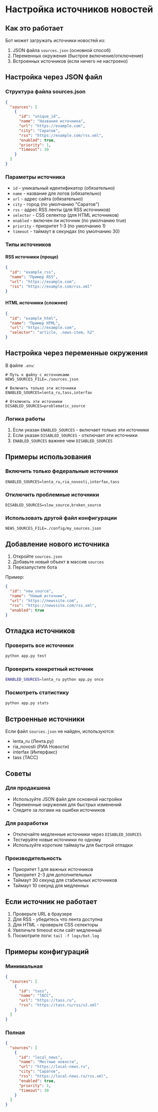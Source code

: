 # Настройка источников новостей

## Как это работает

Бот может загружать источники новостей из:
1. JSON файла `sources.json` (основной способ)
2. Переменных окружения (быстрое включение/отключение)
3. Встроенных источников (если ничего не настроено)

## Настройка через JSON файл

### Структура файла sources.json

```json
{
  "sources": [
    {
      "id": "unique_id",
      "name": "Название источника",
      "url": "https://example.com",
      "city": "Саратов",
      "rss": "https://example.com/rss.xml",
      "enabled": true,
      "priority": 1,
      "timeout": 30
    }
  ]
}
```

### Параметры источника

- `id` - уникальный идентификатор (обязательно)
- `name` - название для логов (обязательно)
- `url` - адрес сайта (обязательно)
- `city` - город (по умолчанию "Саратов")
- `rss` - адрес RSS ленты (для RSS источников)
- `selector` - CSS селектор (для HTML источников)
- `enabled` - включен ли источник (по умолчанию true)
- `priority` - приоритет 1-3 (по умолчанию 1)
- `timeout` - таймаут в секундах (по умолчанию 30)

### Типы источников

#### RSS источники (проще)
```json
{
  "id": "example_rss",
  "name": "Пример RSS",
  "url": "https://example.com",
  "rss": "https://example.com/rss.xml"
}
```

#### HTML источники (сложнее)
```json
{
  "id": "example_html",
  "name": "Пример HTML",
  "url": "https://example.com",
  "selector": "article, .news-item, h2"
}
```

## Настройка через переменные окружения

В файле `.env`:

```env
# Путь к файлу с источниками
NEWS_SOURCES_FILE=./sources.json

# Включить только эти источники
ENABLED_SOURCES=lenta_ru,tass,interfax

# Отключить эти источники
DISABLED_SOURCES=problematic_source
```

### Логика работы

1. Если указан `ENABLED_SOURCES` - включает только эти источники
2. Если указан `DISABLED_SOURCES` - отключает эти источники
3. `ENABLED_SOURCES` важнее чем `DISABLED_SOURCES`

## Примеры использования

### Включить только федеральные источники

```env
ENABLED_SOURCES=lenta_ru,ria_novosti,interfax,tass
```

### Отключить проблемные источники

```env
DISABLED_SOURCES=slow_source,broken_source
```

### Использовать другой файл конфигурации

```env
NEWS_SOURCES_FILE=./config/my_sources.json
```

## Добавление нового источника

1. Откройте `sources.json`
2. Добавьте новый объект в массив `sources`
3. Перезапустите бота

Пример:
```json
{
  "id": "new_source",
  "name": "Новый источник",
  "url": "https://newssite.com",
  "rss": "https://newssite.com/rss.xml",
  "enabled": true
}
```

## Отладка источников

### Проверить все источники

```bash
python app.py test
```

### Проверить конкретный источник

```bash
ENABLED_SOURCES=lenta_ru python app.py once
```

### Посмотреть статистику

```bash
python app.py stats
```

## Встроенные источники

Если файл `sources.json` не найден, используются:
- lenta_ru (Лента.ру)
- ria_novosti (РИА Новости)
- interfax (Интерфакс)
- tass (ТАСС)

## Советы

### Для продакшена
- Используйте JSON файл для основной настройки
- Переменные окружения для быстрых изменений
- Следите за логами на ошибки источников

### Для разработки
- Отключайте медленные источники через `DISABLED_SOURCES`
- Тестируйте новые источники по одному
- Используйте короткие таймауты для быстрой отладки

### Производительность
- Приоритет 1 для важных источников
- Приоритет 2-3 для дополнительных
- Таймаут 30 секунд для стабильных источников
- Таймаут 10 секунд для медленных

## Если источник не работает

1. Проверьте URL в браузере
2. Для RSS - убедитесь что лента доступна
3. Для HTML - проверьте CSS селекторы
4. Увеличьте timeout если сайт медленный
5. Посмотрите логи: `tail -f logs/bot.log`

## Примеры конфигураций

### Минимальная
```json
{
  "sources": [
    {
      "id": "tass",
      "name": "ТАСС",
      "url": "https://tass.ru",
      "rss": "https://tass.ru/rss/v2.xml"
    }
  ]
}
```

### Полная
```json
{
  "sources": [
    {
      "id": "local_news",
      "name": "Местные новости",
      "url": "https://local-news.ru",
      "city": "Саратов",
      "rss": "https://local-news.ru/rss.xml",
      "enabled": true,
      "priority": 1,
      "timeout": 30
    }
  ]
}
```